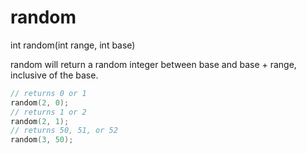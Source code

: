 # random

<Prototype>int random(int range, int base)</Prototype>

random will return a random integer between base and base + range, inclusive of the base.

```c
// returns 0 or 1
random(2, 0);
// returns 1 or 2
random(2, 1);
// returns 50, 51, or 52
random(3, 50);
```
